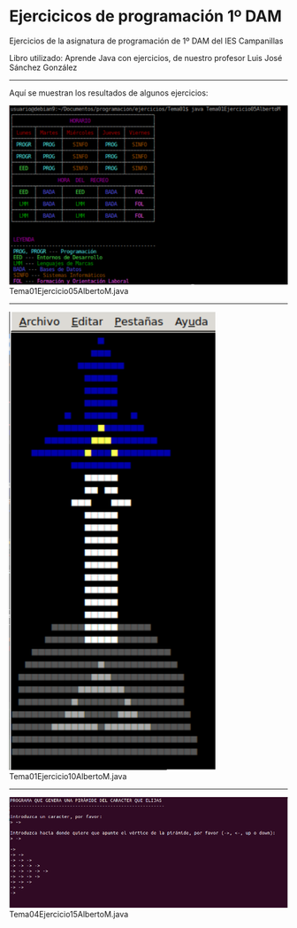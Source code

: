 # Ejercicicos de programación 1º DAM
Ejercicios de la asignatura de programación de 1º DAM del IES Campanillas

Libro utilizado: Aprende Java con ejercicios, de nuestro profesor Luis José Sánchez González
 
 ---
 
 Aquí se muestran los resultados de algunos ejercicios:  
 
 ![Tema01Ejercicio05AlbertoM](https://github.com/albertomorenogonzalez/ejercicios_de_programacion/blob/main/images/Tema01Ejercicio05AlbertoM.PNG)  
 Tema01Ejercicio05AlbertoM.java    
 
 ---
  
 ![Tema01Ejercicio10AlbertoM](https://github.com/albertomorenogonzalez/ejercicios_de_programacion/blob/main/images/Tema01Ejercicio10AlbertoM.png)  
 Tema01Ejercicio10AlbertoM.java    
 
 ---
 
 ![Tema04Ejercicio15AlbertoM](https://github.com/albertomorenogonzalez/ejercicios_de_programacion/blob/main/images/Tema04Ejercicio15AlbertoM.PNG)  
 Tema04Ejercicio15AlbertoM.java
